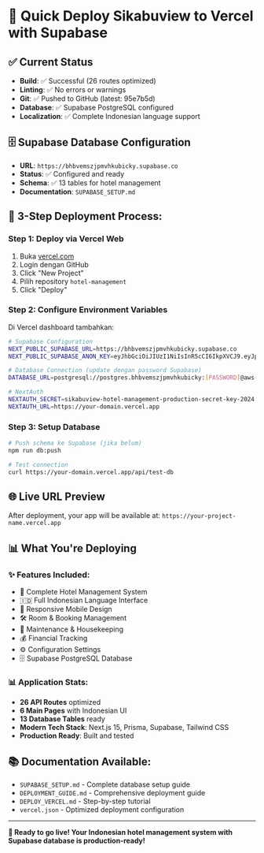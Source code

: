 # 🚀 Quick Deploy Sikabuview to Vercel with Supabase

## ✅ Current Status
- **Build**: ✅ Successful (26 routes optimized)
- **Linting**: ✅ No errors or warnings
- **Git**: ✅ Pushed to GitHub (latest: 95e7b5d)
- **Database**: ✅ Supabase PostgreSQL configured
- **Localization**: ✅ Complete Indonesian language support

## 🗄️ Supabase Database Configuration
- **URL**: `https://bhbvemszjpmvhkubicky.supabase.co`
- **Status**: ✅ Configured and ready
- **Schema**: ✅ 13 tables for hotel management
- **Documentation**: `SUPABASE_SETUP.md`

## 🎯 3-Step Deployment Process:

### Step 1: Deploy via Vercel Web
1. Buka [vercel.com](https://vercel.com)
2. Login dengan GitHub
3. Click "New Project"
4. Pilih repository `hotel-management`
5. Click "Deploy"

### Step 2: Configure Environment Variables
Di Vercel dashboard tambahkan:

```bash
# Supabase Configuration
NEXT_PUBLIC_SUPABASE_URL=https://bhbvemszjpmvhkubicky.supabase.co
NEXT_PUBLIC_SUPABASE_ANON_KEY=eyJhbGciOiJIUzI1NiIsInR5cCI6IkpXVCJ9.eyJpc3MiOiJzdXBhYmFzZSIsInJlZiI6ImJoYnZlbXN6anBtdmhrdWJpY2t5Iiwicm9sZSI6ImFub24iLCJpYXQiOjE3NjE0ODkwMTMsImV4cCI6MjA3NzA2NTAxM30.ec16iQVsd_kCBASvf54zVN2D6-lKH1n2V70--vPnW7A

# Database Connection (update dengan password Supabase)
DATABASE_URL=postgresql://postgres.bhbvemszjpmvhkubicky:[PASSWORD]@aws-0-ap-southeast-1.pooler.supabase.com:6543/postgres

# NextAuth
NEXTAUTH_SECRET=sikabuview-hotel-management-production-secret-key-2024
NEXTAUTH_URL=https://your-domain.vercel.app
```

### Step 3: Setup Database
```bash
# Push schema ke Supabase (jika belum)
npm run db:push

# Test connection
curl https://your-domain.vercel.app/api/test-db
```

## 🌐 Live URL Preview
After deployment, your app will be available at:
`https://your-project-name.vercel.app`

## 📊 What You're Deploying

### ✨ Features Included:
- 🏨 Complete Hotel Management System
- 🇮🇩 Full Indonesian Language Interface
- 📱 Responsive Mobile Design
- 🛠️ Room & Booking Management
- 🔧 Maintenance & Housekeeping
- 💰 Financial Tracking
- ⚙️ Configuration Settings
- 🗄️ Supabase PostgreSQL Database

### 📊 Application Stats:
- **26 API Routes** optimized
- **6 Main Pages** with Indonesian UI
- **13 Database Tables** ready
- **Modern Tech Stack**: Next.js 15, Prisma, Supabase, Tailwind CSS
- **Production Ready**: Built and tested

## 📚 Documentation Available:
- `SUPABASE_SETUP.md` - Complete database setup guide
- `DEPLOYMENT_GUIDE.md` - Comprehensive deployment guide
- `DEPLOY_VERCEL.md` - Step-by-step tutorial
- `vercel.json` - Optimized deployment configuration

---

**🎉 Ready to go live! Your Indonesian hotel management system with Supabase database is production-ready!**